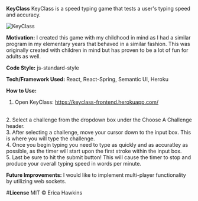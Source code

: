 **KeyClass**
KeyClass is a speed typing game that tests a user's typing speed and accuracy. 

![KeyClass](https://user-images.githubusercontent.com/46728814/74704744-25aaf200-51d7-11ea-8c1d-b1e6337bceee.png)

**Motivation:**
I created this game with my childhood in mind as I had a similar program in my elementary years that behaved in a similar fashion. This was originally created with children in mind but has proven to be a lot of fun for adults as well. 

**Code Style:**
js-standard-style

**Tech/Framework Used:**
React,
React-Spring, 
Semantic UI, 
Heroku 

**How to Use:**
1. Open KeyClass: https://keyclass-frontend.herokuapp.com/
<br>
2. Select a challenge from the dropdown box under the Choose A Challenge header. 
<br>
3. After selecting a challenge, move your cursor down to the input box. This is where you will type the challenge. 
<br>
4. Once you begin typing you need to type as quickly and as accuratley as possible, as the timer will start upon the first stroke within the input box. 
<br>
5. Last be sure to hit the submit button! This will cause the timer to stop and produce your overall typing speed in words per minute. 

**Future Improvements:**
I would like to implement multi-player functionality by utilizing web sockets. 

#**License**
MIT © Erica Hawkins 
